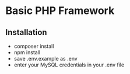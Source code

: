 # Basic PHP Framework

## Installation
- composer install
- npm install
- save .env.example as .env
- enter your MySQL credentials in your .env file
